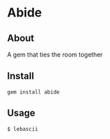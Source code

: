 # Abide

## About

A gem that ties the room together

## Install

    gem install abide

## Usage

    $ lebascii